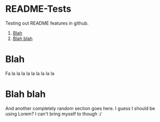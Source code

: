 # README-Tests
Testing out README features in github.

1. [Blah](#blah)
2. [Blah blah](#blah-blah)

# Blah

Fa la la la la la la la la la

# Blah blah

And another completely random section goes here. I guess I should be using Lorem? I can't bring myself to though :/
